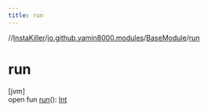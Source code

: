 ```yaml
---
title: run
---
```

//[InstaKiller](../../../index.html)/[io.github.yamin8000.modules](../index.html)/[BaseModule](index.html)/[run](run.html)



# run



[jvm]\
open fun [run](run.html)(): [Int](https://kotlinlang.org/api/latest/jvm/stdlib/kotlin/-int/index.html)




